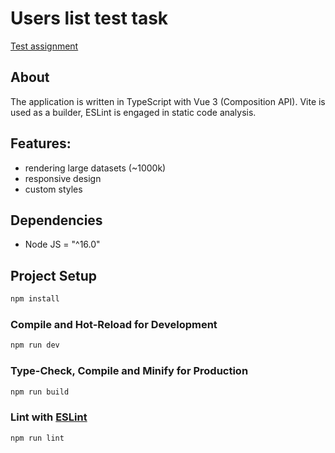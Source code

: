 # Users list test task

[Test assignment](https://github.com/denikeev/searchinform-task/blob/main/public/TypeScript-test-task.pdf)
## About
The application is written in TypeScript with Vue 3 (Composition API). Vite is used as a builder, ESLint is engaged in static code analysis.

## Features:
* rendering large datasets (~1000k)
* responsive design
* custom styles
## Dependencies
* Node JS = "^16.0"
## Project Setup

```sh
npm install
```

### Compile and Hot-Reload for Development

```sh
npm run dev
```

### Type-Check, Compile and Minify for Production

```sh
npm run build
```

### Lint with [ESLint](https://eslint.org/)

```sh
npm run lint
```
